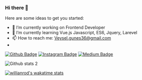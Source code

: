 ### Hi there 👋



Here are some ideas to get you started:

- 🔭 I’m currently working on Frontend Developer
- 🌱 I’m currently learning Vue.js Javascript, ES6, Jquery, Larevel
- 📫 How to reach me: Veysel.gunes36@gmail.com
- 
[![Github Badge](https://img.shields.io/badge/-Github-000?style=quare&labelColor=000&logo=Github&logoColor=white&link=link)](link) 
[![Instagram Badge](https://img.shields.io/badge/-Instagram-C13584?style=flat-quare&labelColor=C13584&logo=instagram&logoColor=white&link=link)](link) 
[![Medium Badge](https://img.shields.io/badge/-Medium-757575?style=flat-quare&labelColor=757575&logo=Medium&logoColor=white&link=link)](link) 


![Github stats 2](https://github-readme-stats.vercel.app/api?username=FYvgunes&show_icons=true&theme=dracula)

[![willianrod's wakatime stats](https://github-readme-stats.vercel.app/api/wakatime?username=willianrod)](https://github.com/anuraghazra/github-readme-stats)



